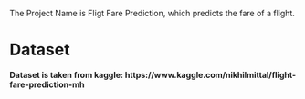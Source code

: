 The Project Name is Fligt Fare Prediction, which predicts the fare of a flight.
<h1><b> Dataset <b></h1>
  Dataset is taken from kaggle: https://www.kaggle.com/nikhilmittal/flight-fare-prediction-mh
